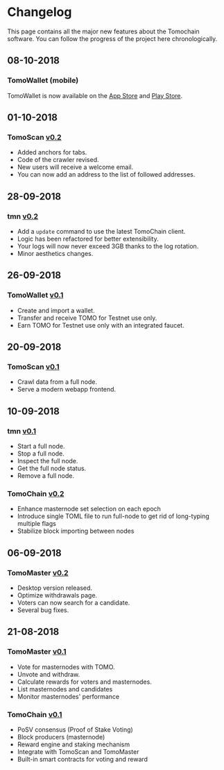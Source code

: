 # Changelog
This page contains all the major new features about the Tomochain software. 
You can follow the progress of the project here chronologically.

## 08-10-2018
### TomoWallet (mobile)
TomoWallet is now available on the [App Store](https://itunes.apple.com/us/app/tomo-wallet/id1436476145) and [Play Store](https://play.google.com/store/apps/details?id=com.tomochain.wallet).

## 01-10-2018
### TomoScan [v0.2](https://github.com/tomochain/tomoscan/releases/tag/v0.2.0)
- Added anchors for tabs.
- Code of the crawler revised.
- New users will receive a welcome email.
- You can now add an address to the list of followed addresses.
  
## 28-09-2018
### tmn [v0.2](https://github.com/tomochain/tmn/releases/tag/v0.2.0)
- Add a `update` command to use the latest TomoChain client.
- Logic has been refactored for better extensibility.
- Your logs will now never exceed 3GB thanks to the log rotation.
- Minor aesthetics changes.

## 26-09-2018
### TomoWallet [v0.1](https://github.com/tomochain/tomowallet/releases/tag/v0.1.0) 
- Create and import a wallet.
- Transfer and receive TOMO for Testnet use only.
- Earn TOMO for Testnet use only with an integrated faucet.

## 20-09-2018
### TomoScan [v0.1](https://github.com/tomochain/tomoscan/releases/tag/v0.1.0)
- Crawl data from a full node.
- Serve a modern webapp frontend.

## 10-09-2018
### tmn [v0.1](https://github.com/tomochain/tmn/releases/tag/v0.1.0)
- Start a full node.
- Stop a full node.
- Inspect the full node.
- Get the full node status.
- Remove a full node.
### TomoChain [v0.2](https://github.com/tomochain/tomochain/releases/tag/v0.2.0)
- Enhance masternode set selection on each epoch
- Introduce single TOML file to run full-node to get rid of long-typing multiple flags
- Stabilize block importing between nodes

## 06-09-2018
### TomoMaster [v0.2](https://github.com/tomochain/tomochain/releases/tag/v0.2.0)
- Desktop version released.
- Optimize withdrawals page.
- Voters can now search for a candidate.
- Several bug fixes.

## 21-08-2018
### TomoMaster [v0.1](https://github.com/tomochain/tomomaster/releases/tag/v0.1.0-alpha)
- Vote for masternodes with TOMO.
- Unvote and withdraw.
- Calculate rewards for voters and masternodes.
- List masternodes and candidates
- Monitor masternodes' performance
### TomoChain [v0.1](https://github.com/tomochain/tomochain/releases/tag/v0.1.0)
- PoSV consensus (Proof of Stake Voting)
- Block producers (masternode)
- Reward engine and staking mechanism
- Integrate with TomoScan and TomoMaster
- Built-in smart contracts for voting and reward

